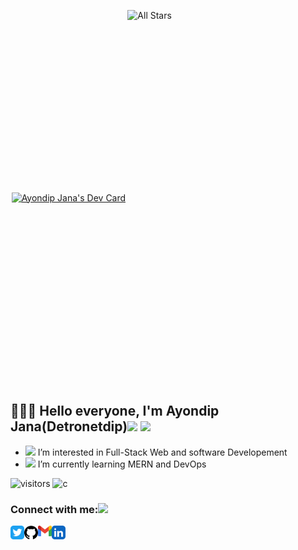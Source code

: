 [twitter]: https://twitter.com/AyondipJ
[github]: https://www.github.com/detronetdip
[gmail]: mailto:ayondip2001@gmail.com
[linkedin]: https://www.linkedin.com/in/ayondip-jana-51951a1b9/
<p style="display:flex;align-items:center;justify-content:space-around;">
   <a href="https://app.daily.dev/_dip">
   <img src="https://api.daily.dev/devcards/5f8bc7e144f94f2d851f3a2d56d82baf.png?r=l3g" width="315" height="400" alt="Ayondip Jana's Dev Card"/>
   </a>
   <img alt="All Stars" width="315" height="600" src="https://github-readme-stats.vercel.app/api?username=detronetdip&show_icons=true&include_all_commits=true&hide_border=true"/>
</p>

## 🧑🏻‍💻 Hello everyone, I'm Ayondip Jana(Detronetdip)<img src="https://media.giphy.com/media/hvRJCLFzcasrR4ia7z/giphy.gif" width="20"> <img src="https://emojis.slackmojis.com/emojis/images/1531849430/4246/blob-sunglasses.gif?1531849430" width="25"/><br>
- <img src="https://github.com/TheDudeThatCode/TheDudeThatCode/blob/master/Assets/Earth.gif" width="29vw"> I’m interested in Full-Stack Web and software Developement 
- <img src="https://github.com/TheDudeThatCode/TheDudeThatCode/blob/master/Assets/Rocket.gif" width="29vw"> I’m currently learning MERN and DevOps


<!---
detronetdip/detronetdip is a ✨ special ✨ repository because its `README.md` (this file) appears on your GitHub profile.
You can click the Preview link to take a look at your changes.
--->

![visitors](https://visitor-badge.laobi.icu/badge?page_id=detronetdip.detronetdip)
![c](https://img.shields.io/badge/C%2B%2B-00599C?style=for-the-badge&logo=c%2B%2B&logoColor=white)

### Connect with me:<img src="https://github.com/TheDudeThatCode/TheDudeThatCode/blob/master/Assets/Handshake.gif" height="32px">

[<img align="left" alt="detronetdip | Twitter" width="22px" src="images/twitter-app.svg" />][twitter]
[<img align="left" alt="detronetdip | Github" width="22px" src="images/github.svg" />][github]
[<img align="left" alt="detronetdip | Email" width="22px" src="images/gmail.svg" />][gmail]
[<img align="left" alt="detronetdip | Linkedin" width="22px" src="images/linkedin-app.svg" />][linkedin]



